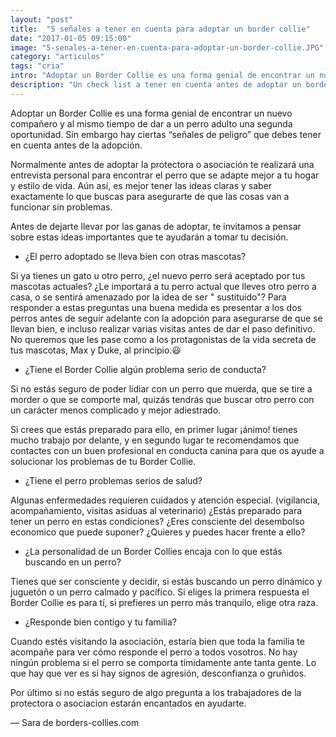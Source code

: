 ```yaml
---
layout: "post"
title:  "5 señales a tener en cuenta para adoptar un border collie"
date: "2017-01-05 09:15:00"
image: "5-senales-a-tener-en-cuenta-para-adoptar-un-border-collie.JPG"
category: "articulos"
tags: "cria"
intro: "Adoptar un Border Collie es una forma genial de encontrar un nuevo compañero y al mismo tiempo de dar a un perro adulto una segunda oportunidad. Sin embargo hay ciertas “señales de peligro” que debes tener en cuenta antes de la adopción..."
description: "Un check list a tener en cuenta antes de adoptar un border collie"
---
```


Adoptar un Border Collie es una forma genial de encontrar un nuevo compañero y al mismo tiempo de dar a un perro adulto una segunda oportunidad. Sin embargo hay ciertas “señales de peligro” que debes tener en cuenta antes de la adopción.  

Normalmente antes de adoptar la protectora o asociación te realizará una entrevista personal para encontrar el perro que se adapte mejor a tu hogar y estilo de vida.
Aún así, es mejor tener las ideas claras y saber exactamente lo que buscas para asegurarte de que las cosas van a funcionar sin problemas.

Antes de dejarte llevar por las ganas de adoptar, te invitamos a pensar sobre estas ideas importantes que te ayudarán a tomar tu decisión.  

- ¿El perro adoptado se lleva bien con otras mascotas?

Si ya tienes un gato u  otro perro, ¿el nuevo perro será aceptado por tus mascotas actuales? ¿Le importará a tu perro actual que lleves otro perro a casa, o se sentirá amenazado por la idea de ser " sustituido"?  Para responder a estas preguntas una buena medida es presentar a los dos perros antes de seguir adelante con la adopción para asegurarse de que se llevan bien, e incluso realizar varias visitas antes de dar el paso definitivo. No queremos que les pase como a los protagonistas de la vida secreta de tus mascotas, Max y Duke, al principio.😃

- ¿Tiene el Border Collie algún problema serio de conducta?

Si no estás seguro de poder lidiar con un perro que muerda, que se tire a morder o que se comporte mal, quizás tendrás que buscar otro perro con un carácter menos complicado y mejor adiestrado.

Si crees que estás preparado para ello, en primer lugar ¡ánimo! tienes mucho trabajo por delante, y en segundo lugar te recomendamos que contactes con un buen profesional en conducta canina para que os ayude a solucionar los problemas de tu Border Collie.

- ¿Tiene el perro problemas serios de salud?

Algunas enfermedades requieren cuidados  y atención especial. (vigilancia, acompañamiento, visitas asiduas al veterinario) ¿Estás preparado para tener un perro en estas condiciones? ¿Eres consciente del desembolso economico que puede suponer? ¿Quieres y puedes hacer frente a ello?

- ¿La personalidad de un Border Collies encaja con lo que estás buscando en un perro?

Tienes que ser consciente y decidir, si estás buscando un perro dinámico y juguetón o un perro calmado y pacífico. Si eliges la primera respuesta el Border Collie es para tí, si prefieres un perro más tranquilo, elige otra raza.

- ¿Responde bien contigo y tu familia?

Cuando estés visitando la asociación, estaría bien que toda la familia te acompañe para ver cómo responde el perro a todos vosotros.  No hay ningún problema si el perro se comporta tímidamente ante tanta gente. Lo que hay que ver es si hay signos de agresión, desconfianza o gruñidos.

Por último si no estás seguro de algo pregunta a los trabajadores de la protectora o asociacion estarán encantados en ayudarte.

— Sara de borders-collies.com
